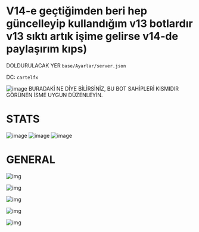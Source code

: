 # V14-e geçtiğimden beri hep güncelleyip kullandığım v13 botlardır v13 sıktı artık işime gelirse v14-de paylaşırım kıps)

DOLDURULACAK YER ```base/Ayarlar/server.json```

DC: ```cartelfx```

![image](https://media.discordapp.net/attachments/1035142680453316669/1206257047570485358/Screenshot_2024-02-11-14-00-57-264_com.microsoft.rdc.androidx.png?ex=65f708eb&is=65e493eb&hm=cfb1127a2cb8834c0d4a60b01510c0dce30cd04573dfffb96eeaac6112687071&) BURADAKİ NE DİYE BİLİRSİNİZ, BU BOT SAHİPLERİ KISMIDIR GÖRÜNEN İSME UYGUN DÜZENLEYİN.

# STATS
![image](https://media.discordapp.net/attachments/1035142680453316669/1205562936559411200/image.png?ex=65f4827a&is=65e20d7a&hm=4d349f5753609374ea47a2c14587780290439304231b637cdd17287028a50cec&)
![image](https://media.discordapp.net/attachments/1035142680453316669/1205562818770767922/image.png?ex=65f4825e&is=65e20d5e&hm=e8d4b4df473d1ef9a164ebabd6baddba29c727bf319e3f50d1c359766288bc18&)
![image](https://cdn.discordapp.com/attachments/1035142680453316669/1204786086606278656/Screenshot_2024-02-07-17-42-16-184_com.microsoft.rdc.androidx.png?ex=65d5ff7a&is=65c38a7a&hm=d64a075e02003d52c135ccf73297f76abd92dee31a8b29fffc46cefb3e614378&)

# GENERAL

![img](https://media.discordapp.net/attachments/1035142680453316669/1205558205925560360/image.png?ex=65f47e12&is=65e20912&hm=7edeffe0effc952be8ab7077577144cd2fb8254a53c362a4a15eeac6938af069&)

![img](https://media.discordapp.net/attachments/1035142680453316669/1205562485327798272/image.png?ex=65f4820e&is=65e20d0e&hm=ae5848d15eb3a373eefbbc4293f0f9d9768e8415f2e606c25a53b7b6b5ad995c&)

![img](https://media.discordapp.net/attachments/1035142680453316669/1205556228592373812/image.png?ex=65f47c3b&is=65e2073b&hm=7a75a6cd61443c6113d014dd0473fcd27c404fce53e62e23eabe647e3f808061&)

![img](https://media.discordapp.net/attachments/1035142680453316669/1205555285150793809/image.png?ex=65f47b5a&is=65e2065a&hm=08d41bf2c9e24198434771bf06266b4bb8a7f2a0c1b95143f87c42c016682f37&)

![img](https://media.discordapp.net/attachments/1035142680453316669/1205556228592373812/image.png?ex=65f47c3b&is=65e2073b&hm=7a75a6cd61443c6113d014dd0473fcd27c404fce53e62e23eabe647e3f808061&)
